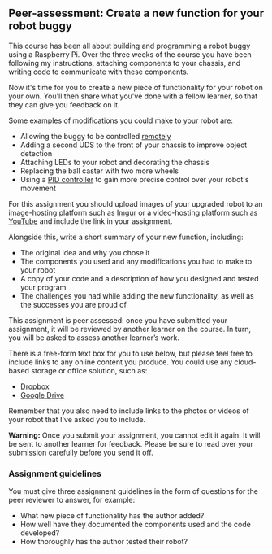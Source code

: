 [comment]: # (
Is this step open? Y/N
If so, short description of this step:
Related links:
Related files:
)

## Peer-assessment: Create a new function for your robot buggy

This course has been all about building and programming a robot buggy using a Raspberry Pi. Over the three weeks of the course you have been following my instructions, attaching components to your chassis, and writing code to communicate with these components.

Now it's time for you to create a new piece of functionality for your robot on your own. You'll then share what you've done with a fellow learner, so that they can give you feedback on it.

Some examples of modifications you could make to your robot are:

+ Allowing the buggy to be controlled [remotely](https://projects.raspberrypi.org/en/projects/remote-control-buggy)
+ Adding a second UDS to the front of your chassis to improve object detection
+ Attaching LEDs to your robot and decorating the chassis
+ Replacing the ball caster with two more wheels
+ Using a [PID controller](https://projects.raspberrypi.org/en/projects/robotPID) to gain more precise control over your robot's movement

For this assignment you should upload images of your upgraded robot to an image-hosting platform such as [Imgur](https://www.imgur.com/) or a video-hosting platform such as [YouTube](https://www.youtube.com) and include the link in your assignment.

Alongside this, write a short summary of your new function, including:

+ The original idea and why you chose it
+ The components you used and any modifications you had to make to your robot
+ A copy of your code and a description of how you designed and tested your program
+ The challenges you had while adding the new functionality, as well as the successes you are proud of

This assignment is peer assessed: once you have submitted your assignment, it will be reviewed by another learner on the course. In turn, you will be asked to assess another learner’s work.

There is a free-form text box for you to use below, but please feel free to include links to any online content you produce. You could use any cloud-based storage or office solution, such as:

* [Dropbox](https://www.dropbox.com)
* [Google Drive](https://drive.google.com)

Remember that you also need to include links to the photos or videos of your robot that I've asked you to include.

**Warning:** Once you submit your assignment, you cannot edit it again. It will be sent to another learner for feedback. Please be sure to read over your submission carefully before you send it off.

### Assignment guidelines

You must give three assignment guidelines in the form of questions for the peer reviewer to answer, for example:

+ What new piece of functionality has the author added?
+ How well have they documented the components used and the code developed?
+ How thoroughly has the author tested their robot?
